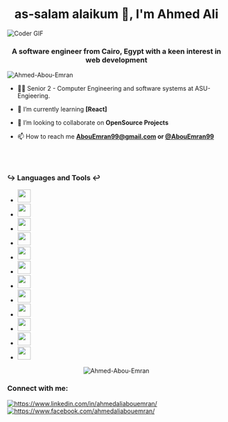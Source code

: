 <h1 align="center">as-salam alaikum 👋, I'm Ahmed Ali</h1>
<img alt="Coder GIF" src="https://cdn.dribbble.com/users/730703/screenshots/6581243/avento.gif" />

<h3 align="center">A software engineer from Cairo, Egypt with a keen interest in web development</h3>

<p align="left"> <img src="https://komarev.com/ghpvc/?username=Ahmed-Abou-Emran&label=Profile%20views&color=0e75b6&style=flat" alt="Ahmed-Abou-Emran" /> </p>

- 👨‍💻 Senior 2 - Computer Engineering and software systems at ASU-Engieering.

- 🌱 I’m currently learning **[React]**

- 👯 I’m looking to collaborate on **OpenSource Projects**

- 📫 How to reach me **AbouEmran99@gmail.com or [@AbouEmran99](https://t.me/AbouEmran99)**

<br>

<br>

<h3 align="left">↪ Languages and Tools ↩</h3>

- <img src="https://img.shields.io/badge/-NextJS-red?style=flat&logo=next.js" height="30" />
- <img src="https://img.shields.io/badge/-React-0078D4?style=flat&logo=React" height="30" />
- <img src="https://img.shields.io/badge/-Redux-purple?style=flat&logo=redux&logoColor=white" height="30" />
- <img src="https://img.shields.io/badge/-Firebase-orange?style=flat&logo=firebase&logoColor=yellow" height="30" />
- <img src="https://img.shields.io/badge/-JavaScript-F7DF1E?style=flat&logo=javascript&logoColor=black" height="30" />
- <img src="https://img.shields.io/badge/-CSS-239120?style=flat&logo=css3&logoColor=white" height="30" />
- <img src="https://img.shields.io/badge/-HTML-239120?style=flat&logo=html5&logoColor=white" height="30" />

- <img src="https://img.shields.io/badge/-Github%20Actions-black?style=flat&logo=github-actions&logoColor=white" height="30" />
- <img src="https://img.shields.io/badge/-Git-black?style=flat&logo=git" height="30" />
- <img src="https://img.shields.io/badge/-GitHub-black?style=flat&logo=github" height="30" />
- <img src="https://img.shields.io/badge/-VS%20Code-0078D4?style=flat&logo=visual-studio-code" height="30" />
- <img src="https://img.shields.io/badge/-Eslint-darkblue?style=flat&logo=eslint" height="30" />
  <br>

<p align="center"><img align="center" src="https://github-readme-stats.vercel.app/api/top-langs?username=Ahmed-Abou-Emran&show_icons=true&locale=en&layout=compact" alt="Ahmed-Abou-Emran" /></p>

<h3 align="left">Connect with me:</h3>
<p align="left">

<a href="https://www.linkedin.com/in/ahmedaliabouemran/" target="blank"><img align="center" src="https://img.icons8.com/fluent/48/linkedin.png" alt="https://www.linkedin.com/in/ahmedaliabouemran/"  /></a>
<a href="https://www.facebook.com/ahmedaliabouemran/" target="blank"><img align="center" src="https://img.icons8.com/fluent/48/facebook.png" alt="https://www.facebook.com/ahmedaliabouemran/"  /></a>

</p>
